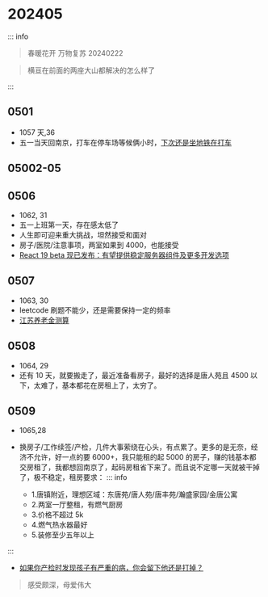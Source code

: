 # 202405

::: info

> 春暖花开 万物复苏
> 20240222

> 横亘在前面的两座大山都解决的怎么样了

:::

## 0501

- 1057 天,36
- 五一当天回南京，打车在停车场等候俩小时，[下次还是坐地铁在打车](https://nj.bendibao.com/traffic/2015721/55359.shtm)

## 05002-05

## 0506

- 1062, 31
- 五一上班第一天，存在感太低了
- 人生即可迎来重大挑战，坦然接受和面对
- 房子/医院/注意事项，两室如果到 4000，也能接受
- [React 19 beta 现已发布：有望提供稳定服务器组件及更多开发选项](https://mp.weixin.qq.com/s/uWP8F81N4BPWSPT-gAu3DA)

## 0507

- 1063, 30
- leetcode 刷题不能少，还是需要保持一定的频率
- [江苏养老金测算](https://zhuanlan.zhihu.com/p/629051143)

## 0508

- 1064, 29
- 还有 10 天，就要搬走了，最近准备看房子，最好的选择是唐人苑且 4500 以下，太难了，基本都花在房租上了，太穷了。

## 0509

- 1065,28
- 换房子/工作续签/产检，几件大事萦绕在心头，有点累了。更多的是无奈，经济不允许，好一点的要 6000+，我只能租的起 5000 的房子，赚的钱基本都交房租了，我都想回南京了，起码房租省下来了。而且说不定哪一天就被干掉了，极不稳定，租房要求：
  ::: info

  - 1.唐镇附近，理想区域：东唐苑/唐人苑/唐丰苑/瀚盛家园/金唐公寓
  - 2.两室一厅整租，有燃气厨房
  - 3.价格不超过 5k
  - 4.燃气热水器最好
  - 5.装修至少五年以上

:::

- [如果你产检时发现孩子有严重的病，你会留下他还是打掉？](https://www.zhihu.com/question/283172360)

> 感受颇深，母爱伟大
